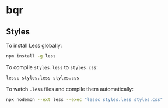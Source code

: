 # bqr

## Styles

To install Less globally:

```sh
npm install -g less
```

To compile `styles.less` to `styles.css`:

```sh
lessc styles.less styles.css
```

To watch `.less` files and compile them automatically:

```sh
npx nodemon --ext less --exec "lessc styles.less styles.css"
```
